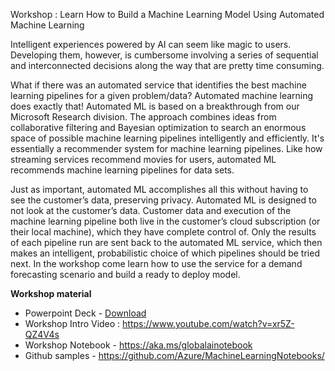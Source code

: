 Workshop : Learn How to Build a Machine Learning Model Using Automated Machine Learning

Intelligent experiences powered by AI can seem like magic to users. Developing them, however, is cumbersome involving a series of sequential and interconnected decisions along the way that are pretty time consuming. 

What if there was an automated service that identifies the best machine learning pipelines for a given problem/data? Automated machine learning does exactly that! Automated ML is based on a breakthrough from our Microsoft Research division. The approach combines ideas from collaborative filtering and Bayesian optimization to search an enormous space of possible machine learning pipelines intelligently and efficiently. It's essentially a recommender system for machine learning pipelines. Like how streaming services recommend movies for users, automated ML recommends machine learning pipelines for data sets.

Just as important, automated ML accomplishes all this without having to see the customer’s data, preserving privacy. Automated ML is designed to not look at the customer’s data. Customer data and execution of the machine learning pipeline both live in the customer’s cloud subscription (or their local machine), which they have complete control of. Only the results of each pipeline run are sent back to the automated ML service, which then makes an intelligent, probabilistic choice of which pipelines should be tried next. In the workshop come learn how to use the service for a demand forecasting scenario and build a ready to deploy model.

__Workshop material__
* Powerpoint Deck - [Download](automatedml.pptx)
* Workshop Intro Video : https://www.youtube.com/watch?v=xr5Z-QZ4V4s 
* Workshop Notebook - https://aka.ms/globalainotebook  
* Github samples - https://github.com/Azure/MachineLearningNotebooks/
